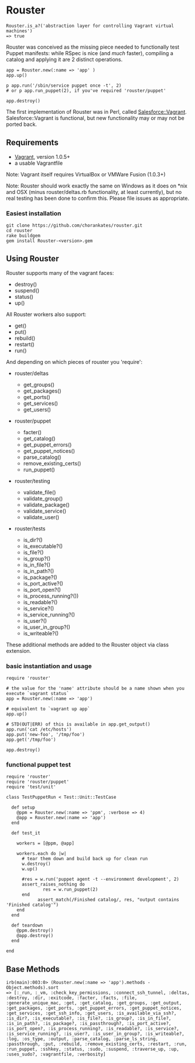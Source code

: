 Rouster
======
```
Rouster.is_a?('abstraction layer for controlling Vagrant virtual machines')
=> true
```

Rouster was conceived as the missing piece needed to functionally test Puppet manifests: while RSpec is nice (and _much_ faster), compiling a catalog and applying it are 2 distinct operations.

```
app = Rouster.new(:name => 'app' )
app.up()

p app.run('/sbin/service puppet once -t', 2)
# or p app.run_puppet(2), if you've required 'rouster/puppet'

app.destroy()
```

The first implementation of Rouster was in Perl, called [Salesforce::Vagrant](http://github.com/forcedotcom/SalesforceVagrant). Salesforce::Vagrant is functional, but new functionality may or may not be ported back.

## Requirements

* [Vagrant](http://vagrantup.com), version 1.0.5+
* a usable Vagrantfile

Note: Vagrant itself requires VirtualBox or VMWare Fusion (1.0.3+)

Note: Rouster should work exactly the same on Windows as it does on \*nix and OSX (minus rouster/deltas.rb functionality, at least currently),
but no real testing has been done to confirm this. Please file issues as appropriate.

### Easiest installation

```
git clone https://github.com/chorankates/rouster.git
cd rouster
rake buildgem
gem install Rouster-<version>.gem

```


## Using Rouster

Rouster supports many of the vagrant faces:
* destroy()
* suspend()
* status()
* up()

All Rouster workers also support:
* get()
* put()
* rebuild()
* restart()
* run()

And depending on which pieces of rouster you 'require':

* rouster/deltas
  * get_groups()
  * get_packages()
  * get_ports()
  * get_services()
  * get_users()

* rouster/puppet
  * facter()
  * get_catalog()
  * get_puppet_errors()
  * get_puppet_notices()
  * parse_catalog()
  * remove_existing_certs()
  * run_puppet()

* rouster/testing
  * validate_file()
  * validate_group()
  * validate_package()
  * validate_service()
  * validate_user()

* rouster/tests
  * is_dir?()
  * is_executable?()
  * is_file?()
  * is_group?()
  * is_in_file?()
  * is_in_path?()
  * is_package?()
  * is_port_active?()
  * is_port_open?()
  * is_process_running?())
  * is_readable?()
  * is_service?()
  * is_service_running?()
  * is_user?()
  * is_user_in_group?()
  * is_writeable?()

These additional methods are added to the Rouster object via class extension.

### basic instantiation and usage

```
require 'rouster'

# the value for the 'name' attribute should be a name shown when you execute `vagrant status`
app = Rouster.new(:name => 'app')

# equivalent to `vagrant up app`
app.up()

# STD(OUT|ERR) of this is available in app.get_output()
app.run('cat /etc/hosts')
app.put('new-foo', '/tmp/foo')
app.get('/tmp/foo')

app.destroy()
```

### functional puppet test

```
require 'rouster'
require 'rouster/puppet'
require 'test/unit'

class TestPuppetRun < Test::Unit::TestCase

  def setup
    @ppm = Rouster.new(:name => 'ppm', :verbose => 4)
    @app = Rouster.new(:name => 'app')
  end

  def test_it

    workers = [@ppm, @app]

    workers.each do |w|
      # tear them down and build back up for clean run
      w.destroy()
      w.up()

      #res = w.run('puppet agent -t --environment development', 2)
      assert_raises_nothing do
			  res = w.run_puppet(2)
      end
			assert_match(/Finished catalog/, res, "output contains 'Finished catalog'")
    end
  end

  def teardown
    @ppm.destroy()
    @app.destroy()
  end

end
```


## Base Methods
```
irb(main):003:0> (Rouster.new(:name => 'app').methods - Object.methods).sort
=> [:_run, :_vm, :check_key_permissions, :connect_ssh_tunnel, :deltas, :destroy, :dir, :exitcode, :facter, :facts, :file, :generate_unique_mac, :get, :get_catalog, :get_groups, :get_output, :get_packages, :get_ports, :get_puppet_errors, :get_puppet_notices, :get_services, :get_ssh_info, :get_users, :is_available_via_ssh?, :is_dir?, :is_executable?, :is_file?, :is_group?, :is_in_file?, :is_in_path?, :is_package?, :is_passthrough?, :is_port_active?, :is_port_open?, :is_process_running?, :is_readable?, :is_service?, :is_service_running?, :is_user?, :is_user_in_group?, :is_writeable?, :log, :os_type, :output, :parse_catalog, :parse_ls_string, :passthrough, :put, :rebuild, :remove_existing_certs, :restart, :run, :run_puppet, :sshkey, :status, :sudo, :suspend, :traverse_up, :up, :uses_sudo?, :vagrantfile, :verbosity]
```